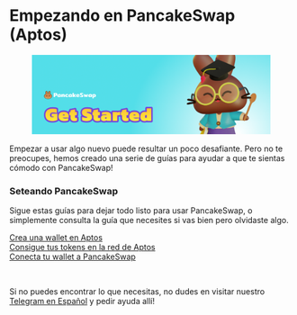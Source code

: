 # Empezando en PancakeSwap (Aptos)

<figure><img src="../.gitbook/assets/image (11).png" alt=""><figcaption></figcaption></figure>

Empezar a usar algo nuevo puede resultar un poco desafiante. Pero no te preocupes, hemos creado una serie de guías para ayudar a que te sientas cómodo con PancakeSwap!

### Seteando PancakeSwap <a href="#setting-up-pancakeswap" id="setting-up-pancakeswap"></a>

Sigue estas guías para dejar todo listo para usar PancakeSwap, o simplemente consulta la guía que necesites si vas bien pero olvidaste algo.

​[Crea una wallet en Aptos\
](crea-una-wallet.md)[Consigue tus tokens en la red de Aptos](como-conseguir-aptos-coins.md) \
[Conecta tu wallet a PancakeSwap](conecta-tu-wallet-a-pancakeswap.md)​

​

Si no puedes encontrar lo que necesitas, no dudes en visitar nuestro [Telegram en Español](https://t.me/PancakeSwapES) y pedir ayuda allí!
